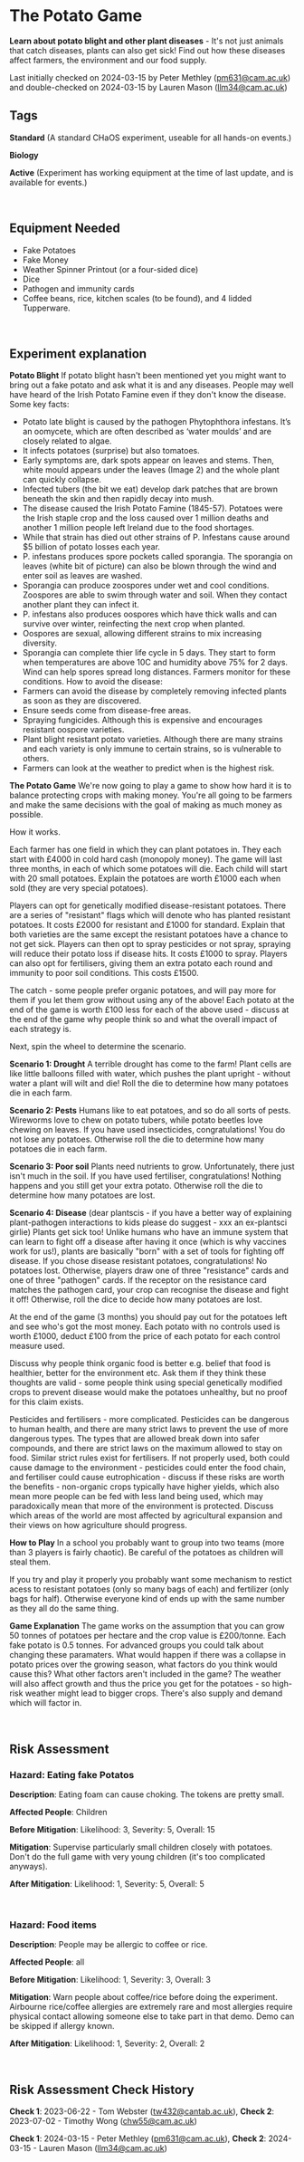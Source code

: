 # The Potato Game

**Learn about potato blight and other plant diseases** - It's not just animals that catch diseases, plants can also get sick! Find out how these diseases affect farmers, the environment and our food supply. 

Last initially checked on 2024-03-15 by Peter Methley (pm631@cam.ac.uk) and double-checked on 2024-03-15 by Lauren Mason (llm34@cam.ac.uk)

## Tags
<!--- Start Tags (DO NOT REMOVE THIS COMMENT) --->

**Standard** (A standard CHaOS experiment, useable for all hands-on events.)

**Biology**

**Active** (Experiment has working equipment at the time of last update, and is available for events.)
<!--- End Tags (DO NOT REMOVE THIS COMMENT) --->

<br/>

## Equipment Needed 
- Fake Potatoes
- Fake Money
- Weather Spinner Printout (or a four-sided dice)
- Dice
- Pathogen and immunity cards
- Coffee beans, rice, kitchen scales (to be found), and 4 lidded Tupperware. 

<br/>

## Experiment explanation

**Potato Blight**
If potato blight hasn't been mentioned yet you might want to bring out a fake potato and ask what it is and any diseases. People may well have heard of the Irish Potato Famine even if they don't know the disease. Some key facts:
- Potato late blight is caused by the pathogen Phytophthora infestans. It’s an oomycete, which are often described as ‘water moulds’ and are closely related to algae.
- It infects potatoes (surprise) but also tomatoes.
- Early symptoms are, dark spots appear on leaves and stems. Then, white mould appears under the leaves (Image 2) and the whole plant can quickly collapse.
- Infected tubers (the bit we eat) develop dark patches that are brown beneath the skin and then rapidly decay into mush.
- The disease caused the Irish Potato Famine (1845-57). Potatoes were the Irish staple crop and the loss caused over 1 million deaths and another 1 million people left Ireland due to the food shortages.
- While that strain has died out other strains of P. Infestans cause around $5 billion of potato losses each year.
- P. infestans produces spore pockets called sporangia. The sporangia on leaves (white bit of picture) can also be blown through the wind and enter soil as leaves are washed.
- Sporangia can produce zoospores under wet and cool conditions. Zoospores are able to swim through water and soil. When they contact another plant they can infect it.
- P. infestans also produces oospores which have thick walls and can survive over winter, reinfecting the next crop when planted.
- Oospores are sexual, allowing different strains to mix increasing diversity.
- Sporangia can complete thier life cycle in 5 days. They start to form when temperatures are above 10C and humidity above 75% for 2 days. Wind can help spores spread long distances. Farmers monitor for these conditions.
How to avoid the disease:
- Farmers can avoid the disease by completely removing infected plants as soon as they are discovered.
- Ensure seeds come from disease-free areas.
- Spraying fungicides. Although this is expensive and encourages resistant oospore varieties.
- Plant blight resistant potato varieties. Although there are many strains and each variety is only immune to certain strains, so is vulnerable to others.
- Farmers can look at the weather to predict when is the highest risk.

**The Potato Game**
We're now going to play a game to show how hard it is to balance protecting crops with making money. You're all going to be farmers and make the same decisions with the goal of making as much money as possible.

How it works.

Each farmer has one field in which they can plant potatoes in.
They each start with £4000 in cold hard cash (monopoly money).
The game will last three months, in each of which some potatoes will die.
Each child will start with 20 small potatoes. Explain the potatoes are worth £1000 each when sold (they are very special potatoes).

Players can opt for genetically modified disease-resistant potatoes. There are a series of "resistant" flags which will denote who has planted resistant potatoes. It costs £2000 for resistant and £1000 for standard. Explain that both varieties are the same except the resistant potatoes have a chance to not get sick. 
Players can then opt to spray pesticides or not spray, spraying will reduce their potato loss if disease hits. It costs £1000 to spray.
Players can also opt for fertilisers, giving them an extra potato each round and immunity to poor soil conditions. This costs £1500. 

The catch - some people prefer organic potatoes, and will pay more for them if you let them grow without using any of the above! Each potato at the end of the game is worth £100 less for each of the above used - discuss at the end of the game why people think so and what the overall impact of each strategy is.

Next, spin the wheel to determine the scenario. 

**Scenario 1: Drought**
A terrible drought has come to the farm! Plant cells are like little balloons filled with water, which pushes the plant upright - without water a plant will wilt and die! Roll the die to determine how many potatoes die in each farm. 

**Scenario 2: Pests**
Humans like to eat potatoes, and so do all sorts of pests. Wireworms love to chew on potato tubers, while potato beetles love chewing on leaves. If you have used insecticides, congratulations! You do not lose any potatoes. Otherwise roll the die to determine how many potatoes die in each farm. 

**Scenario 3: Poor soil**
Plants need nutrients to grow. Unfortunately, there just isn't much in the soil. If you have used fertiliser, congratulations! Nothing happens and you still get your extra potato. Otherwise roll the die to determine how many potatoes are lost. 

**Scenario 4: Disease**
(dear plantscis - if you have a better way of explaining plant-pathogen interactions to kids please do suggest - xxx an ex-plantsci girlie)
Plants get sick too! Unlike humans who have an immune system that can learn to fight off a disease after having it once (which is why vaccines work for us!), plants are basically "born" with a set of tools for fighting off disease. If you chose disease resistant potatoes, congratulations! No potatoes lost. Otherwise, players draw one of three "resistance" cards and one of three "pathogen" cards. If the receptor on the resistance card matches the pathogen card, your crop can recognise the disease and fight it off! Otherwise, roll the dice to decide how many potatoes are lost. 

At the end of the game (3 months) you should pay out for the potatoes left and see who's got the most money. Each potato with no controls used is worth £1000, deduct £100 from the price of each potato for each control measure used. 

Discuss why people think organic food is better e.g. belief that food is healthier, better for the environment etc. 
Ask them if they think these thoughts are valid - some people think using special genetically modified crops to prevent disease would make the potatoes unhealthy, but no proof for this claim exists. 

Pesticides and fertilisers - more complicated. Pesticides can be dangerous to human health, and there are many strict laws to prevent the use of more dangerous types. The types that are allowed break down into safer compounds, and there are strict laws on the maximum allowed to stay on food. Similar strict rules exist for fertilisers. If not properly used, both could cause damage to the environment - pesticides could enter the food chain, and fertiliser could cause eutrophication - discuss if these risks are worth the benefits - non-organic crops typically have higher yields, which also mean more people can be fed with less land being used, which may paradoxically mean that more of the environment is protected. Discuss which areas of the world are most affected by agricultural expansion and their views on how agriculture should progress. 


**How to Play**
In a school you probably want to group into two teams (more than 3 players is fairly chaotic). Be careful of the potatoes as children will steal them.

If you try and play it properly you probably want some mechanism to restict acess to resistant potatoes (only so many bags of each) and fertilizer (only bags for half). Otherwise everyone kind of ends up with the same number as they all do the same thing.

**Game Explanation** 
The game works on the assumption that you can grow 50 tonnes of potatoes per hectare and the crop value is £200/tonne. Each fake potato is 0.5 tonnes. For advanced groups you could talk about changing these paramaters. What would happen if there was a collapse in potato prices over the growing season, what factors do you think would cause this?
What other factors aren't included in the game? The weather will also affect growth and thus the price you get for the potatoes - so high-risk weather might lead to bigger crops.
There's also supply and demand which will factor in.


<br/>

## Risk Assessment

### **Hazard**: Eating fake Potatos

**Description**: Eating foam can cause choking. The tokens are pretty small.

**Affected People**: Children

**Before Mitigation**: Likelihood: 3, Severity: 5, Overall: 15

**Mitigation**: Supervise particularly small children closely with potatoes. Don't do the full game with very young children (it's too complicated anyways). 

**After Mitigation**: Likelihood: 1, Severity: 5, Overall: 5

<br/>

### **Hazard**: Food items

**Description**: People may be allergic to coffee or rice. 

**Affected People**: all

**Before Mitigation**: Likelihood: 1, Severity: 3, Overall: 3

**Mitigation**: Warn people about coffee/rice before doing the experiment. Airbourne rice/coffee allergies are extremely rare and most allergies require physical contact allowing someone else to take part in that demo. Demo can be skipped if allergy known.

**After Mitigation**: Likelihood: 1, Severity: 2, Overall: 2

<br/>

## Risk Assessment Check History 

**Check 1**: 2023-06-22 - Tom Webster (tw432@cantab.ac.uk), **Check 2**: 2023-07-02 - Timothy Wong (chw55@cam.ac.uk)

**Check 1**: 2024-03-15 - Peter Methley (pm631@cam.ac.uk), **Check 2**: 2024-03-15 - Lauren Mason (llm34@cam.ac.uk)
